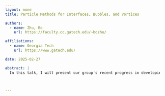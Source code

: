 ```yaml
---
layout: none
title: Particle Methods for Interfaces, Bubbles, and Vortices

authors:
  - name: Zhu, Bo
    url: https://faculty.cc.gatech.edu/~bozhu/

affiliations:
  - name: Georgia Tech
    url: https://www.gatech.edu/

date: 2025-02-27

abstract: |
  In this talk, I will present our group's recent progress in developing particle methods for simulating complex fluid phenomena. I will focus on introducing particle-based data structures and numerical PDE solvers for modeling complex fluid processes characterized by intricate interfacial dynamics, thin-film topology, and vortical structures. I will discuss the roles of particles as interface trackers, differential stencils, and flow-map samplers, enabling the development of effective fluid simulators beyond conventional Eulerian and Lagrangian discretizations. The applications of these methods span a broad range of fluid systems, including surface-tension phenomena, bubbles and foam, particle-laden flows, solid-fluid interactions, and turbulent fluids.



---
```

